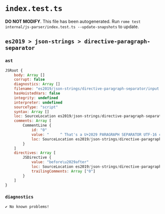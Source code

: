 # `index.test.ts`

**DO NOT MODIFY**. This file has been autogenerated. Run `rome test internal/js-parser/index.test.ts --update-snapshots` to update.

## `es2019 > json-strings > directive-paragraph-separator`

### `ast`

```javascript
JSRoot {
	body: Array []
	corrupt: false
	diagnostics: Array []
	filename: "es2019/json-strings/directive-paragraph-separator/input.js"
	hasHoistedVars: false
	integrity: undefined
	interpreter: undefined
	sourceType: "script"
	syntax: Array []
	loc: SourceLocation es2019/json-strings/directive-paragraph-separator/input.js 1:0-4:0
	comments: Array [
		CommentLine {
			id: "0"
			value: "     ^ That's a U+2029 PARAGRAPH SEPARATOR UTF-16 char (between 'before' and 'after')"
			loc: SourceLocation es2019/json-strings/directive-paragraph-separator/input.js 3:0-3:87
		}
	]
	directives: Array [
		JSDirective {
			value: "before\u2029after"
			loc: SourceLocation es2019/json-strings/directive-paragraph-separator/input.js 1:0-2:15
			trailingComments: Array ["0"]
		}
	]
}
```

### `diagnostics`

```
✔ No known problems!

```
